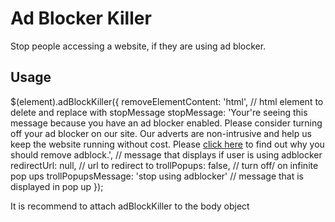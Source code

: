 Ad Blocker Killer
================

Stop people accessing a website, if they are using ad blocker.

Usage
-----

$(element).adBlockKiller({
          removeElementContent: 'html', // html element to delete and replace with stopMessage
          stopMessage: 'Your\'re seeing this message because you have an ad blocker enabled. Please consider turning off your ad blocker on our site. Our adverts are non-intrusive and help us keep the website running without cost. Please <a href="http://removeadblock.com/">click here</a> to find out why you should remove adblock.', // message that displays if user is using adblocker
          redirectUrl: null, // url to redirect to
          trollPopups: false, // turn off/ on infinite pop ups
          trollPopupsMessage: 'stop using adblocker' // message that is displayed in pop up
});

It is recommend to attach adBlockKiller to the body object

